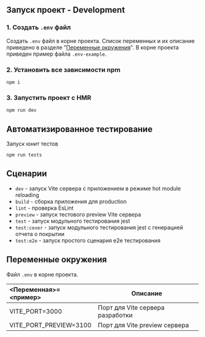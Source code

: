 ## Запуск проект - Development

### 1. Создать `.env` файл

Создать `.env` файл в корне проекта. Список переменных и их описание приведено в разделе "[Переменные окружения](#переменные-окружения)". В корне проекта приведен пример файла `.env-example`.

### 2. Установить все зависимости npm

```
npm i
```

### 3. Запустить проект c HMR

```
npm run dev
```


## Автоматизированное тестирование

Запуск юнит тестов

```
npm run tests
```

## Сценарии

- `dev` - запуск Vite сервера с приложением в режиме hot module reloading
- `build` - сборка приложения для production
- `lint` - проверка EsLint
- `preview` - запуск тестового preview Vite сервера
- `test` - запуск модульного тестирования jest
- `test:cover` - запуск модульного тестирования jest с генерацией отчета о покрытии
- `test:e2e` - запуск простого сценария e2e тестирования

## Переменные окружения

Файл `.env` в корне проекта.

| <Переменная>=<пример> | Описание |
| :--- | --- |
| VITE_PORT=3000 | Порт для Vite сервера разработки |
| VITE_PORT_PREVIEW=3100 | Порт для Vite preview сервера |


